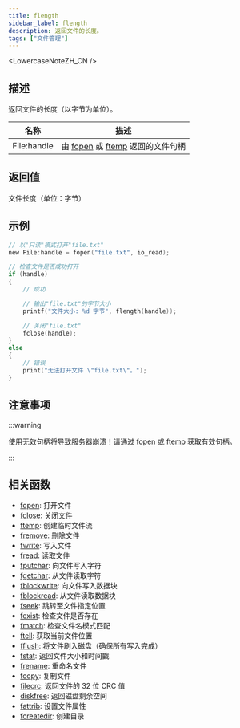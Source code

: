 ```yaml
---
title: flength
sidebar_label: flength
description: 返回文件的长度。
tags: ["文件管理"]
---
```


<LowercaseNoteZH_CN />

## 描述

返回文件的长度（以字节为单位）。

| 名称        | 描述                                               |
| ----------- | -------------------------------------------------- |
| File:handle | 由 [fopen](fopen) 或 [ftemp](ftemp) 返回的文件句柄 |

## 返回值

文件长度（单位：字节）

## 示例

```c
// 以"只读"模式打开"file.txt"
new File:handle = fopen("file.txt", io_read);

// 检查文件是否成功打开
if (handle)
{
    // 成功

    // 输出"file.txt"的字节大小
    printf("文件大小: %d 字节", flength(handle));

    // 关闭"file.txt"
    fclose(handle);
}
else
{
    // 错误
    print("无法打开文件 \"file.txt\"。");
}
```

## 注意事项

:::warning

使用无效句柄将导致服务器崩溃！请通过 [fopen](fopen) 或 [ftemp](ftemp) 获取有效句柄。

:::

## 相关函数

- [fopen](fopen): 打开文件
- [fclose](fclose): 关闭文件
- [ftemp](ftemp): 创建临时文件流
- [fremove](fremove): 删除文件
- [fwrite](fwrite): 写入文件
- [fread](fread): 读取文件
- [fputchar](fputchar): 向文件写入字符
- [fgetchar](fgetchar): 从文件读取字符
- [fblockwrite](fblockwrite): 向文件写入数据块
- [fblockread](fblockread): 从文件读取数据块
- [fseek](fseek): 跳转至文件指定位置
- [fexist](fexist): 检查文件是否存在
- [fmatch](fmatch): 检查文件名模式匹配
- [ftell](ftell): 获取当前文件位置
- [fflush](fflush): 将文件刷入磁盘（确保所有写入完成）
- [fstat](fstat): 返回文件大小和时间戳
- [frename](frename): 重命名文件
- [fcopy](fcopy): 复制文件
- [filecrc](filecrc): 返回文件的 32 位 CRC 值
- [diskfree](diskfree): 返回磁盘剩余空间
- [fattrib](fattrib): 设置文件属性
- [fcreatedir](fcreatedir): 创建目录
